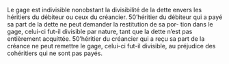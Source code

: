 Le gage est indivisible nonobstant la divisibilité de la dette envers les héritiers du
débiteur ou ceux du créancier.
50’héritier du débiteur qui a payé sa part de la dette ne peut demander la
restitution de sa por- tion dans le gage, celui-ci fut-il divisible par nature,
tant que la dette n’est pas entièrement acquittée.
50’héritier du créancier qui a reçu sa part de la créance ne peut remettre le
gage, celui-ci fut-il divisible, au préjudice des cohéritiers qui ne sont pas
payés.